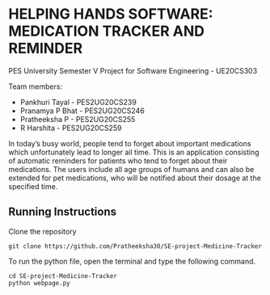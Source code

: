 # HELPING HANDS SOFTWARE: MEDICATION TRACKER AND REMINDER


PES University Semester V Project for Software Engineering - UE20CS303

Team members:
- Pankhuri Tayal	-	PES2UG20CS239
- Pranamya P Bhat -	PES2UG20CS246
- Pratheeksha P		- PES2UG20CS255
- R Harshita 		  - PES2UG20CS259

In today’s busy world, people tend to forget about important medications which unfortunately lead to longer ail time. 
This is an application consisting of automatic reminders for patients who tend to forget about their medications.
The users include all age groups of humans and can also be extended for pet medications, who will be notified about their dosage at the specified time.



## Running Instructions  

Clone the repository 
```
git clone https://github.com/Pratheeksha30/SE-project-Medicine-Tracker
```

To run the python file, open the terminal and type the following command.
```
cd SE-project-Medicine-Tracker
python webpage.py
```
